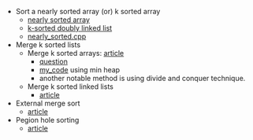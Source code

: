 - Sort a nearly sorted array (or) k sorted array
	- [nearly sorted array](https://www.geeksforgeeks.org/nearly-sorted-algorithm/)
	- [k-sorted doubly linked list](https://www.geeksforgeeks.org/sort-k-sorted-doubly-linked-list/)
	- [nearly_sorted.cpp](nearly_sorted.cpp)
- Merge k sorted lists
  - Merge k sorted arrays: [article](https://www.geeksforgeeks.org/merge-k-sorted-arrays/)
    - [question](https://www.geeksforgeeks.org/problems/merge-k-sorted-arrays/1?itm_source=geeksforgeeks&itm_medium=article&itm_campaign=practice_card)
    - [my_code](k_sorted_lists1.cpp) using min heap
    - another notable method is using divide and conquer technique.
  - Merge k sorted linked lists
    - [article](https://www.geeksforgeeks.org/merge-k-sorted-linked-lists/)
- External merge sort
  - [article](https://www.geeksforgeeks.org/external-sorting/)
- Pegion hole sorting
  - [article](https://www.geeksforgeeks.org/pigeonhole-sort/)
  
